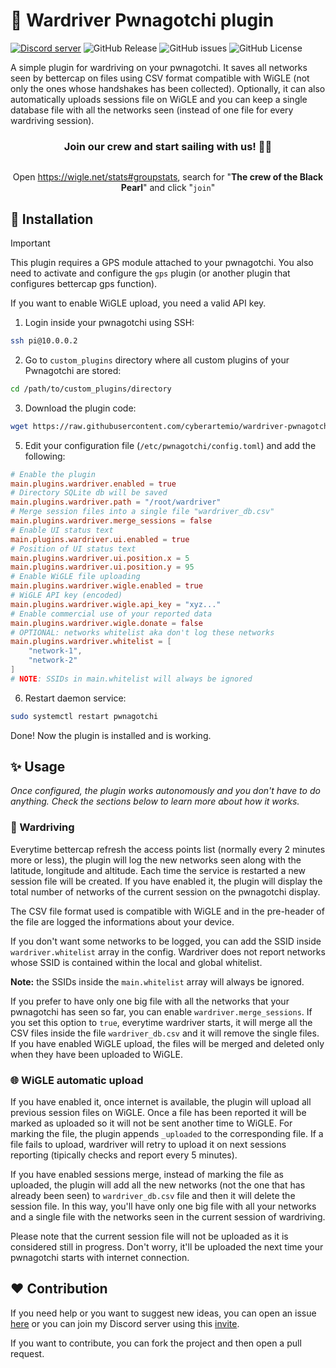 # 🛜 Wardriver Pwnagotchi plugin

[![Discord server](https://img.shields.io/badge/Discord%20server-7289da?style=flat-square&logo=discord&logoColor=white)](https://discord.gg/5vrJbbW3ve)
 ![GitHub Release](https://img.shields.io/github/v/release/cyberartemio/wardriver-pwnagotchi-plugin?style=flat-square)
 ![GitHub issues](https://img.shields.io/github/issues/cyberartemio/wardriver-pwnagotchi-plugin?style=flat-square)
 ![GitHub License](https://img.shields.io/github/license/cyberartemio/wardriver-pwnagotchi-plugin?style=flat-square)

A simple plugin for wardriving on your pwnagotchi. It saves all networks seen by bettercap on files using CSV format compatible with WiGLE (not only the ones whose handshakes has been collected). Optionally, it can also automatically uploads sessions file on WiGLE and you can keep a single database file with all the networks seen (instead of one file for every wardriving session).

<div align="center">
    <h3>Join our crew and start sailing with us! 🏴‍☠️</h3>
    <img src=".github/assets/banner.png" alt="" />
    <p>Open <a href="https://wigle.net/stats#groupstats">https://wigle.net/stats#groupstats</a>, search for "<b>The crew of the Black Pearl</b>" and click "<code>join</code>"</p>
</div>

## 🚀 Installation

> [!IMPORTANT]
> This plugin requires a GPS module attached to your pwnagotchi. You also need to activate and configure the `gps` plugin (or another plugin that configures bettercap gps function).
>
> If you want to enable WiGLE upload, you need a valid API key.

1. Login inside your pwnagotchi using SSH:
```sh
ssh pi@10.0.0.2
```
2. Go to `custom_plugins` directory where all custom plugins of your Pwnagotchi are stored:
```sh
cd /path/to/custom_plugins/directory
```
3. Download the plugin code:
```sh
wget https://raw.githubusercontent.com/cyberartemio/wardriver-pwnagotchi-plugin/main/wardriver.py
```
5. Edit your configuration file (`/etc/pwnagotchi/config.toml`) and add the following:
```toml
# Enable the plugin
main.plugins.wardriver.enabled = true
# Directory SQLite db will be saved
main.plugins.wardriver.path = "/root/wardriver"
# Merge session files into a single file "wardriver_db.csv"
main.plugins.wardriver.merge_sessions = false
# Enable UI status text
main.plugins.wardriver.ui.enabled = true
# Position of UI status text
main.plugins.wardriver.ui.position.x = 5
main.plugins.wardriver.ui.position.y = 95
# Enable WiGLE file uploading
main.plugins.wardriver.wigle.enabled = true
# WiGLE API key (encoded)
main.plugins.wardriver.wigle.api_key = "xyz..."
# Enable commercial use of your reported data
main.plugins.wardriver.wigle.donate = false
# OPTIONAL: networks whitelist aka don't log these networks
main.plugins.wardriver.whitelist = [
    "network-1",
    "network-2"
]
# NOTE: SSIDs in main.whitelist will always be ignored
```
6. Restart daemon service:
```sh
sudo systemctl restart pwnagotchi
```

Done! Now the plugin is installed and is working.

## ✨ Usage

*Once configured, the plugin works autonomously and you don't have to do anything. Check the sections below to learn more about how it works.*

### 🚗 Wardriving

Everytime bettercap refresh the access points list (normally every 2 minutes more or less), the plugin will log the new networks seen along with the latitude, longitude and altitude. Each time the service is restarted a new session file will be created. If you have enabled it, the plugin will display the total number of networks of the current session on the pwnagotchi display.

The CSV file format used is compatible with WiGLE and in the pre-header of the file are logged the informations about your device.

If you don't want some networks to be logged, you can add the SSID inside `wardriver.whitelist` array in the config. Wardriver does not report networks whose SSID is contained within the local and global whitelist.

**Note:** the SSIDs inside the `main.whitelist` array will always be ignored.

If you prefer to have only one big file with all the networks that your pwnagotchi has seen so far, you can enable `wardriver.merge_sessions`. If you set this option to `true`, everytime wardriver starts, it will merge all the CSV files inside the file `wardriver_db.csv` and it will remove the single files. If you have enabled WiGLE upload, the files will be merged and deleted only when they have been uploaded to WiGLE.

### 🌐 WiGLE automatic upload

If you have enabled it, once internet is available, the plugin will upload all previous session files on WiGLE. Once a file has been reported it will be marked as uploaded so it will not be sent another time to WiGLE. For marking the file, the plugin appends `_uploaded` to the corresponding file. If a file fails to upload, wardriver will retry to upload it on next sessions reporting (tipically checks and report every 5 minutes).

If you have enabled sessions merge, instead of marking the file as uploaded, the plugin will add all the new networks (not the one that has already been seen) to `wardriver_db.csv` file and then it will delete the session file. In this way, you'll have only one big file with all your networks and a single file with the networks seen in the current session of wardriving.

Please note that the current session file will not be uploaded as it is considered still in progress. Don't worry, it'll be uploaded the next time your pwnagotchi starts with internet connection.

## ❤️ Contribution

If you need help or you want to suggest new ideas, you can open an issue [here](https://github.com/cyberartemio/wardriver-pwnagotchi-plugin/issues/new) or you can join my Discord server using this [invite](https://discord.gg/5vrJbbW3ve).

If you want to contribute, you can fork the project and then open a pull request.
